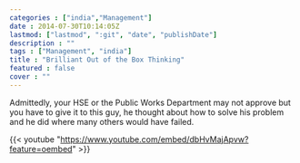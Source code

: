 ```yaml
---
categories : ["india","Management"]
date : 2014-07-30T10:14:05Z
lastmod: ["lastmod", ":git", "date", "publishDate"]
description : ""
tags : ["Management", "india"]
title : "Brilliant Out of the Box Thinking"
featured : false
cover : ""
---
```



Admittedly, your HSE or the Public Works Department may not approve but you have to give it to this guy, he thought about how to solve his problem and he did where many others would have failed.

{{< youtube "https://www.youtube.com/embed/dbHvMajApvw?feature=oembed" >}}


